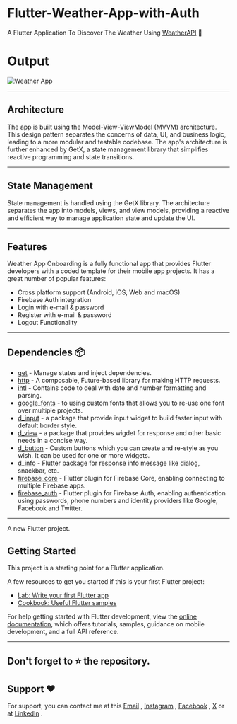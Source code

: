 # Flutter-Weather-App-with-Auth

A Flutter Application To Discover The Weather Using [WeatherAPI](https://www.visualcrossing.com/weather-api) 🚀

# Output

![Weather App](https://github.com/nobelleon/Flutter-Weather-App-with-Auth/assets/76748114/e026bcd0-e82c-4fe5-bf43-18e5bbcaa8e9)

---

## Architecture

The app is built using the Model-View-ViewModel (MVVM) architecture. This design pattern separates the concerns of data, UI, and business logic, leading to a more modular and testable codebase. The app's architecture is further enhanced by GetX, a state management library that simplifies reactive programming and state transitions.

---

## State Management

State management is handled using the GetX library. The architecture separates the app into models, views, and view models, providing a reactive and efficient way to manage application state and update the UI.

---

## Features

Weather App Onboarding is a fully functional app that provides Flutter
developers with a coded template for their mobile app projects. It has a great
number of popular features:

* Cross platform support (Android, iOS, Web and macOS)
* Firebase Auth integration
* Login with e-mail & password
* Register with e-mail & password
* Logout Functionality

---

## Dependencies 📦️

- [get](https://pub.dev/packages/get) - Manage states and inject dependencies.
- [http](https://pub.dev/packages/http) - A composable, Future-based library for making HTTP requests.
- [intl](https://pub.dev/packages/intl) - Contains code to deal with date and number formatting and parsing.
- [google_fonts](https://pub.dev/packages/google_fonts) - to using custom fonts that allows you to re-use one font over multiple projects.
- [d_input](https://pub.dev/packages/d_input) - a package that provide input widget to build faster input with default border style.
- [d_view](https://pub.dev/packages/d_view) - a package that provides wigdet for response and other basic needs in a concise way.
- [d_button](https://pub.dev/packages/d_button) - Custom buttons which you can create and re-style as you wish. It can be used for one or more widgets.
- [d_info](https://pub.dev/packages/d_info) - Flutter package for response info message like dialog, snackbar, etc.
- [firebase_core](https://pub.dev/packages/firebase_core) - Flutter plugin for Firebase Core, enabling connecting to multiple Firebase apps.
- [firebase_auth](https://pub.dev/packages/firebase_auth) - Flutter plugin for Firebase Auth, enabling authentication using passwords, phone numbers and identity providers like Google, Facebook and Twitter.

---

A new Flutter project.         

## Getting Started

This project is a starting point for a Flutter application.

A few resources to get you started if this is your first Flutter project:

- [Lab: Write your first Flutter app](https://docs.flutter.dev/get-started/codelab)
- [Cookbook: Useful Flutter samples](https://docs.flutter.dev/cookbook)

For help getting started with Flutter development, view the
[online documentation](https://docs.flutter.dev/), which offers tutorials,
samples, guidance on mobile development, and a full API reference.

---

## Don't forget to :star: the repository.

## Support ❤️
For support, you can contact me at this [Email](mailto:nobelleon.86@gmail.com) , [Instagram](https://www.instagram.com/nobelleon/) , [Facebook](https://web.facebook.com/n0beLLeon) , [X](https://twitter.com/_nObeLLeon) or at [LinkedIn](https://www.linkedin.com/in/nobelleon-mahardhika-291048124/) .
